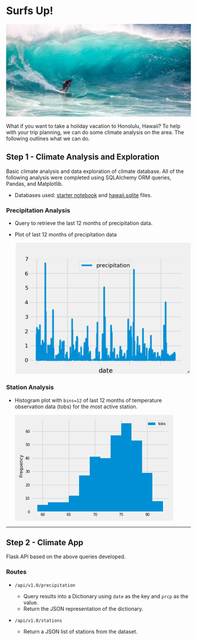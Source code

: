 # Surfs Up!

![surfs-up.jpeg](Images/surfs-up.jpeg)


What if you want to take a holiday vacation to Honolulu, Hawaii? To help with your trip planning, we can do some climate analysis on the area. The following outlines what we can do.

## Step 1 - Climate Analysis and Exploration

Basic climate analysis and data exploration of climate database. All of the following analysis were completed using SQLAlchemy ORM queries, Pandas, and Matplotlib.

* Databases used: [starter notebook](climate_starter.ipynb) and [hawaii.sqlite](Resources/hawaii.sqlite) files.

### Precipitation Analysis

* Query to retrieve the last 12 months of precipitation data.

* Plot of last 12 months of precipitation data 

  ![precipitation](Images/precipitation.png)

### Station Analysis

* Histogram plot with `bins=12` of last 12 months of temperature observation data (tobs) for the most active station.

    ![station-histogram](Images/station-histogram.png)
- - -

## Step 2 - Climate App

Flask API based on the above queries developed.

### Routes

* `/api/v1.0/precipitation`
  * Query results into a Dictionary using `date` as the key and `prcp` as the value.
  * Return the JSON representation of the dictionary.

* `/api/v1.0/stations`
  * Return a JSON list of stations from the dataset.
